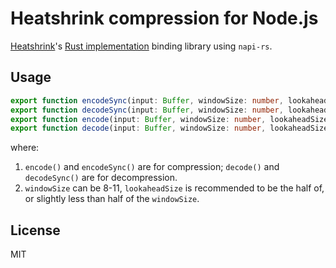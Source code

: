 # Heatshrink compression for Node.js

[Heatshrink](https://github.com/atomicobject/heatshrink/tree/develop)'s [Rust implementation](https://crates.io/crates/heatshrink) binding library using `napi-rs`.

## Usage

```typescript
export function encodeSync(input: Buffer, windowSize: number, lookaheadSize: number): Buffer
export function decodeSync(input: Buffer, windowSize: number, lookaheadSize: number): Buffer
export function encode(input: Buffer, windowSize: number, lookaheadSize: number, signal?: AbortSignal | undefined | null): Promise<Buffer>
export function decode(input: Buffer, windowSize: number, lookaheadSize: number, signal?: AbortSignal | undefined | null): Promise<Buffer>
```

where:

1. `encode()` and `encodeSync()` are for compression; `decode()` and `decodeSync()` are for decompression.
2. `windowSize` can be 8-11, `lookaheadSize` is recommended to be the half of, or slightly less than half of the `windowSize`. 

## License

MIT
